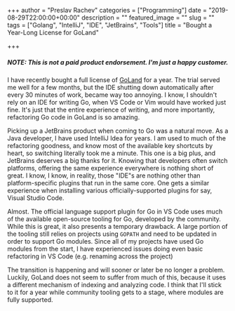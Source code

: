 +++
author = "Preslav Rachev"
categories = ["Programming"]
date = "2019-08-29T22:00:00+00:00"
description = ""
featured_image = ""
slug = ""
tags = ["Golang", "IntelliJ", "IDE", "JetBrains", "Tools"]
title = "Bought a Year-Long License for GoLand"

+++

##### NOTE: This is not a paid product endorsement. I'm just a happy customer.

I have recently bought a full license of [GoLand](https://www.jetbrains.com/go/) for a year. The trial served me well for a few months, but the IDE shutting down automatically after every 30 minutes of work, became way too annoying. I know, I shouldn't rely on an IDE for writing Go, when VS Code or Vim would have worked just fine. It's just that the entire experience of writing, and more importantly, refactoring Go code in GoLand is so amazing.

Picking up a JetBrains product when coming to Go was a natural move. As a Java developer, I have used IntelliJ Idea for years. I am used to much of the refactoring goodness, and know most of the available key shortcuts by heart, so switching literally took me a minute. This one is a big plus, and JetBrains deserves a big thanks for it. Knowing that developers often switch platforms, offering the same experience everywhere is nothing short of great. I know, I know, in reality, those "IDE"s are nothing other than platform-specific plugins that run in the same core. One gets a similar experience when installing various officially-supported plugins for say, Visual Studio Code.

Almost. The official language support plugin for Go in VS Code uses much of the available open-source tooling for Go, developed by the community. While this is great, it also presents a temporary drawback. A large portion of the tooling still relies on projects using `GOPATH` and need to be updated in order to support Go modules. Since all of my projects have used Go modules from the start, I have experienced issues doing even basic refactoring in VS Code (e.g. renaming across the project)

The transition is happening and will sooner or later be no longer a problem. Luckily, GoLand does not seem to suffer from much of this, because it uses a different mechanism of indexing and analyzing code. I think that I'll stick to it for a year while community tooling gets to a stage, where modules are fully supported.
